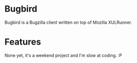 # Bugbird

Bugbird is a Bugzilla client written on top of Mozilla XULRunner.

# Features

None yet, it's a weekend project and I'm slow at coding. :P
